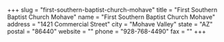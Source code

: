 +++
slug = "first-southern-baptist-church-mohave"
title = "First Southern Baptist Church Mohave"
name = "First Southern Baptist Church Mohave"
address = "1421 Commercial Street"
city = "Mohave Valley"
state = "AZ"
postal = "86440"
website = ""
phone = "928-768-4490"
fax = ""
+++
